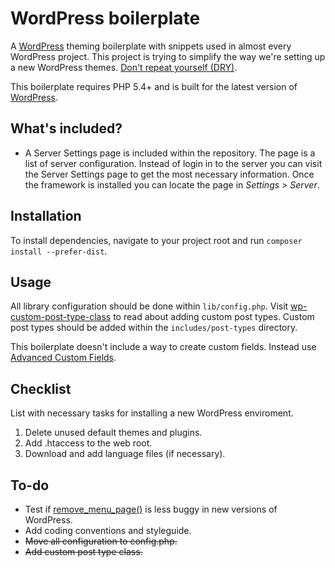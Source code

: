 WordPress boilerplate
=====================

A [WordPress](https://github.com/WordPress/WordPress) theming boilerplate with snippets used in almost every WordPress project. This project is trying to simplify the way we're setting up a new WordPress themes. [Don't repeat yourself (DRY)](http://en.wikipedia.org/wiki/Don't_repeat_yourself).

This boilerplate requires PHP 5.4+ and is built for the latest version of [WordPress](https://github.com/WordPress/WordPress).

## What's included?

- A Server Settings page is included within the repository. The page is a list of server configuration. Instead of login in to the server you can visit the Server Settings page to get the most necessary information. Once the framework is installed you can locate the page in *Settings > Server*.

## Installation
To install dependencies, navigate to your project root and run ```composer install --prefer-dist```.

## Usage
All library configuration should be done within `lib/config.php`. Visit [wp-custom-post-type-class](https://github.com/jjgrainger/wp-custom-post-type-class) to read about adding custom post types. Custom post types should be added within the `includes/post-types` directory.

This boilerplate doesn't include a way to create custom fields. Instead use [Advanced Custom Fields](http://www.advancedcustomfields.com/).

Checklist
--------------
List with necessary tasks for installing a new WordPress enviroment.

1. Delete unused default themes and plugins.
2. Add .htaccess to the web root.
3. Download and add language files (if necessary).

To-do
--------------
- Test if [remove_menu_page()](http://codex.wordpress.org/Function_Reference/remove_menu_page) is less buggy in new versions of WordPress.
- Add coding conventions and styleguide.
- ~~Move all configuration to config.php.~~
- ~~Add custom post type class.~~
